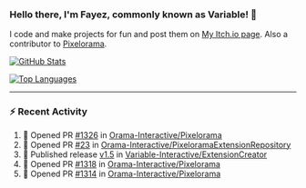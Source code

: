 ### Hello there, I'm Fayez, commonly known as Variable! 👋
I code and make projects for fun and post them on [My Itch.io page](https://variable-industries.itch.io/). Also a contributor to [Pixelorama](https://github.com/Orama-Interactive/Pixelorama).

[![GitHub Stats](https://github-readme-stats.vercel.app/api/?username=Variable-ind&show_icons=true&theme=merko)](https://github.com/anuraghazra/github-readme-stats)

[![Top Languages](https://github-readme-stats.vercel.app/api/top-langs/?username=Variable-ind&layout=compact&theme=merko)](https://github.com/anuraghazra/github-readme-stats)

---

### :zap: Recent Activity

<!--START_SECTION:activity-->
1. 💪 Opened PR [#1326](https://github.com/Orama-Interactive/Pixelorama/pull/1326) in [Orama-Interactive/Pixelorama](https://github.com/Orama-Interactive/Pixelorama)
2. 💪 Opened PR [#23](https://github.com/Orama-Interactive/PixeloramaExtensionRepository/pull/23) in [Orama-Interactive/PixeloramaExtensionRepository](https://github.com/Orama-Interactive/PixeloramaExtensionRepository)
3. 🚀 Published release [v1.5](https://github.com/Variable-Interactive/ExtensionCreator/releases/tag/v1.5) in [Variable-Interactive/ExtensionCreator](https://github.com/Variable-Interactive/ExtensionCreator)
4. 💪 Opened PR [#1318](https://github.com/Orama-Interactive/Pixelorama/pull/1318) in [Orama-Interactive/Pixelorama](https://github.com/Orama-Interactive/Pixelorama)
5. 💪 Opened PR [#1314](https://github.com/Orama-Interactive/Pixelorama/pull/1314) in [Orama-Interactive/Pixelorama](https://github.com/Orama-Interactive/Pixelorama)
<!--END_SECTION:activity-->

<!--
**Variable-ind/Variable-ind** is a ✨ _special_ ✨ repository because its `README.md` (this file) appears on your GitHub profile.

Here are some ideas to get you started:
- 🌱 I’m currently studying at ...
- 🔭 I’m currently working on ...
- 👯 I’m looking to collaborate on ...
- 🤔 I’m looking for help with ...
- 💬 Ask me about ...
- 📫 How to reach me: ...
- ⚡ Fun fact: ...
-->
